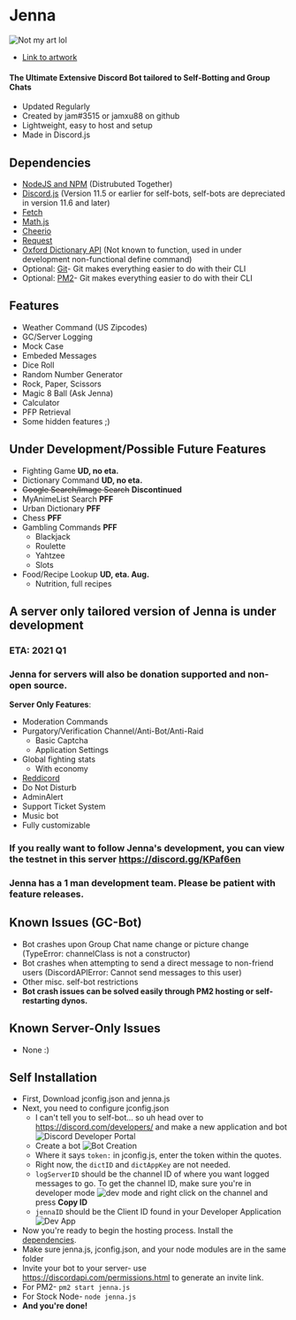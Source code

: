 # Jenna
![Not my art lol](https://cdn.discordapp.com/attachments/729757758332862535/737422906774126663/03387e22311e8dab20cd3eb23f212283_1.png)
* [Link to artwork](https://www.pinterest.com/pin/629870697860898632/?nic_v1=1a2e%2Bc%2F8ybPI%2B6IHEwuxBwDXGMn2MUvzKt5a6CCAagOFO3Zz%2BgWykMAID0rvU82eo2)
#### The Ultimate Extensive Discord Bot tailored to Self-Botting and Group Chats
* Updated Regularly
* Created by jam#3515 or jamxu88 on github
* Lightweight, easy to host and setup
* Made in Discord.js
## Dependencies
* [NodeJS and NPM](https://nodejs.org/en/) (Distrubuted Together)
* [Discord.js](https://www.npmjs.com/package/discord.js) (Version 11.5 or earlier for self-bots, self-bots are depreciated in version 11.6 and later)
* [Fetch](https://www.npmjs.com/package/fetch)
* [Math.js](https://www.npmjs.com/package/mathjs)
* [Cheerio](https://www.npmjs.com/package/cheerio)
* [Request](https://www.npmjs.com/package/request)
* [Oxford Dictionary API](https://www.npmjs.com/package/oxford-dictionary-api) (Not known to function, used in under development non-functional define command)
* Optional: [Git](https://git-scm.com/downloads)- Git makes everything easier to do with their CLI
* Optional: [PM2](https://www.npmjs.com/package/pm2)- Git makes everything easier to do with their CLI
## Features 
* Weather Command (US Zipcodes)
* GC/Server Logging
* Mock Case
* Embeded Messages
* Dice Roll
* Random Number Generator
* Rock, Paper, Scissors
* Magic 8 Ball (Ask Jenna)
* Calculator
* PFP Retrieval
* Some hidden features ;)
## Under Development/Possible Future Features
* Fighting Game **UD, no eta.**
* Dictionary Command **UD, no eta.**
* ~~Google Search/Image Search~~ **Discontinued**
* MyAnimeList Search **PFF**
* Urban Dictionary **PFF**
* Chess **PFF**
* Gambling Commands **PFF**
  * Blackjack
  * Roulette
  * Yahtzee
  * Slots
* Food/Recipe Lookup **UD, eta. Aug.**
  * Nutrition, full recipes
## A server only tailored version of Jenna is under development
### ETA: 2021 Q1
### Jenna for servers will also be donation supported and non-open source.
**Server Only Features**:
* Moderation Commands
* Purgatory/Verification Channel/Anti-Bot/Anti-Raid
  * Basic Captcha
  * Application Settings
* Global fighting stats
  * With economy
* [Reddicord](https://github.com/jamxu88/Reddicord)
* Do Not Disturb
* AdminAlert
* Support Ticket System
* Music bot
* Fully customizable
### If you really want to follow Jenna's development, you can view the testnet in this server https://discord.gg/KPaf6en
### Jenna has a 1 man development team. Please be patient with feature releases.
## Known Issues (GC-Bot)
* Bot crashes upon Group Chat name change or picture change (TypeError: channelClass is not a constructor)
* Bot crashes when attempting to send a direct message to non-friend users (DiscordAPIError: Cannot send messages to this user)
* Other misc. self-bot restrictions
* **Bot crash issues can be solved easily through PM2 hosting or self-restarting dynos.**
## Known Server-Only Issues
* None :)
## Self Installation
* First, Download jconfig.json and jenna.js
* Next, you need to configure jconfig.json
  * I can't tell you to self-bot... so uh head over to https://discord.com/developers/ and make a new application and bot
![Discord Developer Portal](https://cdn.discordapp.com/attachments/729757758332862535/737415172259577987/QAAAABJRU5ErkJggg.png)
  * Create a bot ![Bot Creation](https://cdn.discordapp.com/attachments/729757758332862535/737422656046891053/unknown.png)
  * Where it says `token:` in jconfig.js, enter the token within the quotes.
  * Right now, the `dictID` and `dictAppKey` are not needed.
  * `logServerID` should be the channel ID of where you want logged messages to go. To get the channel ID, make sure you're in developer mode ![dev mode](https://cdn.discordapp.com/attachments/729757758332862535/737415741627957306/unknown.png) and right click on the channel and press **Copy ID**
  * `jennaID` should be the Client ID found in your Developer Application ![Dev App](https://cdn.discordapp.com/attachments/729757758332862535/737422836712603698/unknown.png)
* Now you're ready to begin the hosting process. Install the [dependencies](https://github.com/jamxu88/jenna#dependencies).
* Make sure jenna.js, jconfig.json, and your node modules are in the same folder
* Invite your bot to your server- use https://discordapi.com/permissions.html to generate an invite link.
* For PM2- `pm2 start jenna.js`
* For Stock Node- `node jenna.js`
* **And you're done!**
